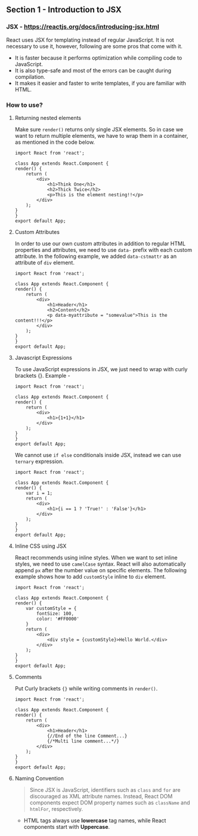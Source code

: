 ## Section 1 - Introduction to JSX

### JSX - https://reactjs.org/docs/introducing-jsx.html

React uses JSX for templating instead of regular JavaScript. It is not necessary to use it, however, following are some pros that come with it.

- It is faster because it performs optimization while compiling code to JavaScript.
- It is also type-safe and most of the errors can be caught during compilation.
- It makes it easier and faster to write templates, if you are familiar with HTML.

### How to use?

1. Returning nested elements

    Make sure `render()` returns only single JSX elements. So in case we want to return multiple elements, we have to wrap them in a container, as mentioned in the code below.

    ```
    import React from 'react';

    class App extends React.Component {
    render() {
        return (
            <div>
                <h1>Think One</h1>
                <h2>Thick Twice</h2>
                <p>This is the element nesting!!</p>
            </div>
        );
    }
    }
    export default App;
    ```

2. Custom Attributes

    In order to use our own custom attributes in addition to regular HTML properties and attributes, we need to use `data-` prefix with each custom attribute. In the following example, we added `data-cstmattr` as an attribute of `div` element.


    ```
    import React from 'react';

    class App extends React.Component {
    render() {
        return (
            <div>
                <h1>Header</h1>
                <h2>Content</h2>
                <p data-myattribute = "somevalue">This is the content!!!</p>
            </div>
        );
    }
    }
    export default App;
    ```

3. Javascript Expressions

    To use JavaScript expressions in JSX, we just need to wrap with curly brackets {}. Example -

    ```
    import React from 'react';

    class App extends React.Component {
    render() {
        return (
            <div>
                <h1>{1+1}</h1>
            </div>
        );
    }
    }
    export default App;
    ```

    We cannot use `if else` conditionals inside JSX, instead we can use `ternary` expression.

    ```
    import React from 'react';

    class App extends React.Component {
    render() {
        var i = 1;
        return (
            <div>
                <h1>{i == 1 ? 'True!' : 'False'}</h1>
            </div>
        );
    }
    }
    export default App;
    ```

4. Inline CSS using JSX

    React recommends using inline styles. When we want to set inline styles, we need to use `camelCase` syntax. React will also automatically append `px` after the number value on specific elements. The following example shows how to add `customStyle` inline to `div` element.

    ```
    import React from 'react';

    class App extends React.Component {
    render() {
        var customStyle = {
            fontSize: 100,
            color: '#FF0000'
        }
        return (
            <div>
                <div style = {customStyle}>Hello World.</div>
            </div>
        );
    }
    }
    export default App;
    ```

5. Comments

    Put Curly brackets `{}` while writing comments in `render()`.

    ```
    import React from 'react';

    class App extends React.Component {
    render() {
        return (
            <div>
                <h1>Header</h1>
                {//End of the line Comment...}
                {/*Multi line comment...*/}
            </div>
        );
    }
    }
    export default App;
    ```

6. Naming Convention

    > Since JSX is JavaScript, identifiers such as `class` and `for` are discouraged as XML attribute names. Instead, React DOM components expect DOM property names such as `className` and `htmlFor`, respectively.

    - HTML tags always use **lowercase** tag names, while React components start with **Uppercase**.
